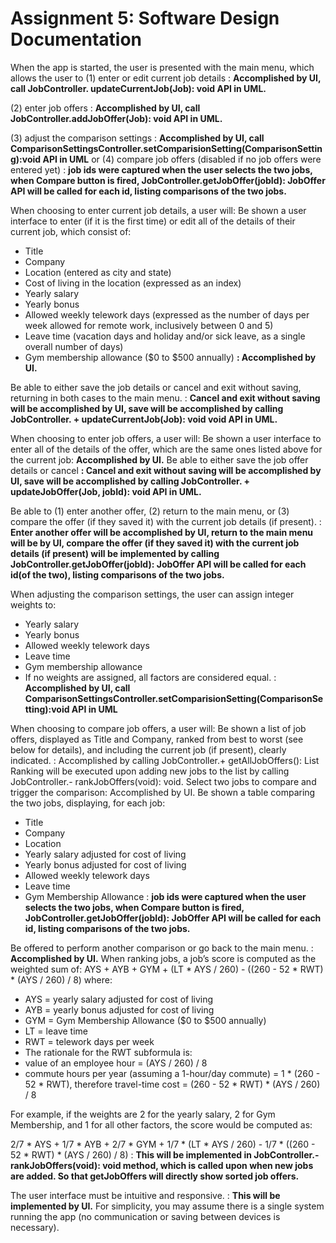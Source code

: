 # Assignment 5: Software Design Documentation
When the app is started, the user is presented with the main menu, which allows the user to 
(1) enter or edit current job details
: **Accomplished by UI, call JobController. updateCurrentJob(Job): void API in UML.**

(2) enter job offers
: **Accomplished by UI, call JobController.addJobOffer(Job): void API in UML.**

(3) adjust the comparison settings
: **Accomplished by UI, call ComparisonSettingsController.setComparisionSetting(ComparisonSetting):void API in UML**
 or 
(4) compare job offers (disabled if no job offers were entered yet)
: **job ids were captured when the user selects the two jobs, when Compare button is fired, JobController.getJobOffer(jobId): JobOffer API will be called for each id, listing comparisons of the two jobs.**

When choosing to enter current job details, a user will:
Be shown a user interface to enter (if it is the first time) or edit all of the details of their current job, which consist of:
* Title
* Company
* Location (entered as city and state)
* Cost of living in the location (expressed as an index)
* Yearly salary
* Yearly bonus
* Allowed weekly telework days (expressed as the number of days per week allowed for remote work, inclusively between 0 and 5)
* Leave time (vacation days and holiday and/or sick leave, as a single overall number of days)
* Gym membership allowance ($0 to $500 annually)
		**: Accomplished by UI.**

Be able to either save the job details or cancel and exit without saving, returning in both cases to the main menu.
: **Cancel and exit without saving will be accomplished by UI, save will be accomplished by calling JobController. + updateCurrentJob(Job): void void API in UML.**

When choosing to enter job offers, a user will:
	Be shown a user interface to enter all of the details of the offer, which are the same ones listed above for the current job: **Accomplished by UI.**
	Be able to either save the job offer details or cancel
	**: Cancel and exit without saving will be accomplished by UI, save will be accomplished by calling JobController. + updateJobOffer(Job, jobId): void API in UML.**

Be able to (1) enter another offer, (2) return to the main menu, or (3) compare the offer (if they saved it) with the current job details (if present).
: **Enter another offer will be accomplished by UI, return to the main menu will be by UI, compare the offer (if they saved it) with the current job details (if present) will be implemented by calling JobController.getJobOffer(jobId): JobOffer API will be called for each id(of the two), listing comparisons of the two jobs.**

When adjusting the comparison settings, the user can assign integer weights to:
* Yearly salary
* Yearly bonus
* Allowed weekly telework days
* Leave time
* Gym membership allowance
* If no weights are assigned, all factors are considered equal.
: **Accomplished by UI, call ComparisonSettingsController.setComparisionSetting(ComparisonSetting):void API in UML**

When choosing to compare job offers, a user will:
Be shown a list of job offers, displayed as Title and Company, ranked from best to worst (see below for details), and including the current job (if present), clearly indicated.
 : Accomplished by calling JobController.+ getAllJobOffers(): List<Job> Ranking will be executed upon adding new jobs to the list by calling JobController.- rankJobOffers(void): void. 
Select two jobs to compare and trigger the comparison: Accomplished by UI.
Be shown a table comparing the two jobs, displaying, for each job:
* Title
* Company
* Location 
* Yearly salary adjusted for cost of living
* Yearly bonus adjusted for cost of living
* Allowed weekly telework days
* Leave time
* Gym Membership Allowance
: **job ids were captured when the user selects the two jobs, when Compare button is fired, JobController.getJobOffer(jobId): JobOffer API will be called for each id, listing comparisons of the two jobs.**

Be offered to perform another comparison or go back to the main menu.
: **Accomplished by UI.**
When ranking jobs, a job’s score is computed as the weighted sum of:
AYS + AYB + GYM + (LT * AYS / 260) - ((260 - 52 * RWT) * (AYS / 260) / 8)
where:
* AYS = yearly salary adjusted for cost of living
* AYB = yearly bonus adjusted for cost of living
* GYM = Gym Membership Allowance ($0 to $500 annually)
* LT = leave time
* RWT = telework days per week
* The rationale for the RWT subformula is:
* value of an employee hour = (AYS / 260) / 8
* commute hours per year (assuming a 1-hour/day commute) = 1 * (260 - 52 * RWT), therefore travel-time cost = (260 - 52 * RWT) * (AYS / 260) / 8

For example, if the weights are 2 for the yearly salary, 2 for Gym Membership, and 1 for all other factors, the score would be computed as:

2/7 * AYS + 1/7 * AYB + 2/7 * GYM + 1/7 * (LT * AYS / 260) - 1/7 * ((260 - 52 * RWT) * (AYS / 260) / 8)
: **This will be implemented in JobController.- rankJobOffers(void): void method, which is called upon when new jobs are added. So that getJobOffers will directly show sorted job offers.**

The user interface must be intuitive and responsive.
	: **This will be implemented by UI.**
For simplicity, you may assume there is a single system running the app (no communication or saving between devices is necessary).